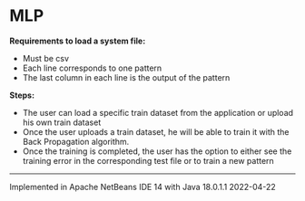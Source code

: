 # MLP

**Requirements to load a system file:**
- Must be csv
- Each line corresponds to one pattern
- The last column in each line is the output of the pattern

**Steps:**
- The user can load a specific train dataset from the application or upload his own train dataset
- Once the user uploads a train dataset, he will be able to train it with the  Back Propagation algorithm.
- Once the training is completed, the user has the option to either see the training error in the corresponding test file or to train a new pattern

*****************************************************************************

Implemented in Apache NetBeans IDE 14 with Java 18.0.1.1 2022-04-22
